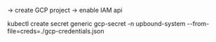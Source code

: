 -> create GCP project
-> enable IAM api


kubectl create secret generic gcp-secret -n upbound-system --from-file=creds=./gcp-credentials.json


